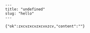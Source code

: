 
    ---
    title: "undefined"
    slug: "hello"
    ---
    
    {"ok":zxcvzxcvzxcvxzcv,"content":""}
    